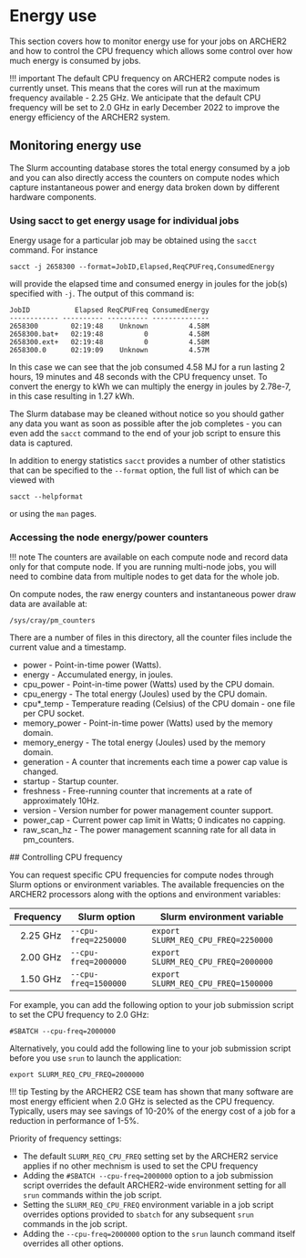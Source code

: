 # Energy use

This section covers how to monitor energy use for your jobs on ARCHER2 and how to control the CPU frequency
which allows some control over how much energy is consumed by jobs.

!!! important
    The default CPU frequency on ARCHER2 compute nodes is currently unset. This means that the cores will
    run at the maximum frequency available - 2.25 GHz. We anticipate that the default CPU frequency will
    be set to 2.0 GHz in early December 2022 to improve the energy efficiency of the ARCHER2 system.

## Monitoring energy use

The Slurm accounting database stores the total energy consumed by a job and you can also directly access
the counters on compute nodes which capture instantaneous power and energy data broken down by different
hardware components.

### Using sacct to get energy usage for individual jobs

Energy usage for a particular job may be obtained using the `sacct` command. For instance

```
sacct -j 2658300 --format=JobID,Elapsed,ReqCPUFreq,ConsumedEnergy
```

will provide the elapsed time and consumed energy in joules for the job(s) specified with `-j`.
The output of this command is: 

```
JobID           Elapsed ReqCPUFreq ConsumedEnergy 
------------ ---------- ---------- -------------- 
2658300        02:19:48    Unknown          4.58M 
2658300.bat+   02:19:48          0          4.58M 
2658300.ext+   02:19:48          0          4.58M 
2658300.0      02:19:09    Unknown          4.57M 
```

In this case we can see that the job consumed 4.58 MJ for a run lasting 2 hours, 19 minutes and 48 seconds with
the CPU frequency unset. To convert the energy to kWh we can multiply the energy in joules by 2.78e-7, in this
case resulting in 1.27 kWh. 

The Slurm database may be cleaned without notice so you should gather any data you want as soon as possible after
the job completes - you can even add the `sacct` command to the end of your job script to ensure this data is
captured.

In addition to energy statistics `sacct` provides a number of other statistics that can be specified to the `--format`
option, the full list of which can be viewed with

```
sacct --helpformat
```

or using the `man` pages. 

### Accessing the node energy/power counters

!!! note
    The counters are available on each compute node and record data only for that compute node. If you are
    running multi-node jobs, you will need to combine data from multiple nodes to get data for the whole
    job. 

On compute nodes, the raw energy counters and instantaneous power draw data are available at:

```
/sys/cray/pm_counters
```

There are a number of files in this directory, all the counter files include the current value and a timestamp.

- power - Point-in-time power (Watts).
- energy - Accumulated energy, in joules.
- cpu_power - Point-in-time power (Watts) used by the CPU domain.
- cpu_energy - The total energy (Joules) used by the CPU domain.
- cpu*_temp - Temperature reading (Celsius) of the CPU domain - one file per CPU socket.
- memory_power - Point-in-time power (Watts) used by the memory domain.
- memory_energy - The total energy (Joules) used by the memory domain.
- generation - A counter that increments each time a power cap value is changed.
- startup - Startup counter.
- freshness - Free-running counter that increments at a rate of approximately 10Hz.
- version - Version number for power management counter support.
- power_cap - Current power cap limit in Watts; 0 indicates no capping.
- raw_scan_hz - The power management scanning rate for all data in pm_counters.

## Controlling CPU frequency

You can request specific CPU frequencies for compute nodes through Slurm options or environment variables.
The available frequencies on the ARCHER2 processors along with the options and environment variables:

| Frequency | Slurm option | Slurm environment variable |
|----------:|--------------|----------------------------|
| 2.25 GHz  | `--cpu-freq=2250000` | `export SLURM_REQ_CPU_FREQ=2250000` |
| 2.00 GHz  | `--cpu-freq=2000000` | `export SLURM_REQ_CPU_FREQ=2000000` |
| 1.50 GHz  | `--cpu-freq=1500000` | `export SLURM_REQ_CPU_FREQ=1500000` |

For example, you can add the following option to your job submission script to set the CPU frequency
to 2.0 GHz:

```
#SBATCH --cpu-freq=2000000
```

Alternatively, you could add the following line to your job submission script before you use `srun`
to launch the application:

```
export SLURM_REQ_CPU_FREQ=2000000
```

!!! tip
    Testing by the ARCHER2 CSE team has shown that many software are most energy efficient when 2.0 GHz 
    is selected as the CPU frequency. Typically, users may see savings of 10-20% of the energy cost of
    a job for a reduction in performance of 1-5%.

Priority of frequency settings:

- The default `SLURM_REQ_CPU_FREQ` setting set by the ARCHER2 service applies if no other mechnism 
  is used to set the CPU frequency
- Adding the `#SBATCH --cpu-freq=2000000` option to a job submission script overrides the default
  ARCHER2-wide environment setting for all `srun` commands within the job script.
- Setting the `SLURM_REQ_CPU_FREQ` environment variable in a job script overrides options provided
  to `sbatch` for any subsequent `srun` commands in the job script.
- Adding the `--cpu-freq=2000000` option to the `srun` launch command itself overrides all other
  options.




